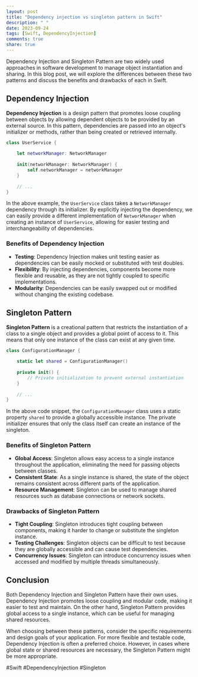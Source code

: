 ```yaml
---
layout: post
title: "Dependency injection vs singleton pattern in Swift"
description: " "
date: 2023-09-24
tags: [Swift, DependencyInjection]
comments: true
share: true
---
```


Dependency Injection and Singleton Pattern are two widely used approaches in software development to manage object instantiation and sharing. In this blog post, we will explore the differences between these two patterns and discuss the benefits and drawbacks of each in Swift.

## Dependency Injection

**Dependency Injection** is a design pattern that promotes loose coupling between objects by allowing dependent objects to be provided by an external source. In this pattern, dependencies are passed into an object's initializer or methods, rather than being created or retrieved internally.

```swift
class UserService {
    
    let networkManager: NetworkManager
    
    init(networkManager: NetworkManager) {
        self.networkManager = networkManager
    }
    
    // ...
}
```

In the above example, the `UserService` class takes a `NetworkManager` dependency through its initializer. By explicitly injecting the dependency, we can easily provide a different implementation of `NetworkManager` when creating an instance of `UserService`, allowing for easier testing and interchangeability of dependencies.

### Benefits of Dependency Injection
- **Testing**: Dependency Injection makes unit testing easier as dependencies can be easily mocked or substituted with test doubles.
- **Flexibility**: By injecting dependencies, components become more flexible and reusable, as they are not tightly coupled to specific implementations.
- **Modularity**: Dependencies can be easily swapped out or modified without changing the existing codebase.

## Singleton Pattern

**Singleton Pattern** is a creational pattern that restricts the instantiation of a class to a single object and provides a global point of access to it. This means that only one instance of the class can exist at any given time.

```swift
class ConfigurationManager {
    
    static let shared = ConfigurationManager()
    
    private init() {
        // Private initialization to prevent external instantiation
    }
    
    // ...
}
```

In the above code snippet, the `ConfigurationManager` class uses a static property `shared` to provide a globally accessible instance. The private initializer ensures that only the class itself can create an instance of the singleton.

### Benefits of Singleton Pattern
- **Global Access**: Singleton allows easy access to a single instance throughout the application, eliminating the need for passing objects between classes.
- **Consistent State**: As a single instance is shared, the state of the object remains consistent across different parts of the application.
- **Resource Management**: Singleton can be used to manage shared resources such as database connections or network sockets.

### Drawbacks of Singleton Pattern
- **Tight Coupling**: Singleton introduces tight coupling between components, making it harder to change or substitute the singleton instance.
- **Testing Challenges**: Singleton objects can be difficult to test because they are globally accessible and can cause test dependencies.
- **Concurrency Issues**: Singleton can introduce concurrency issues when accessed and modified by multiple threads simultaneously.

## Conclusion

Both Dependency Injection and Singleton Pattern have their own uses. Dependency Injection promotes loose coupling and modular code, making it easier to test and maintain. On the other hand, Singleton Pattern provides global access to a single instance, which can be useful for managing shared resources.

When choosing between these patterns, consider the specific requirements and design goals of your application. For more flexible and testable code, Dependency Injection is often a preferred choice. However, in cases where global state or shared resources are necessary, the Singleton Pattern might be more appropriate.

#Swift #DependencyInjection #Singleton